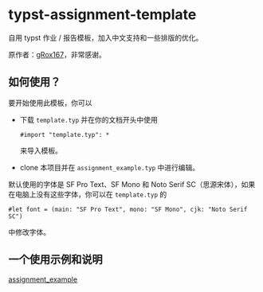 # typst-assignment-template

自用 typst 作业 / 报告模板，加入中文支持和一些排版的优化。

原作者：[gRox167](https://github.com/gRox167/typst-assignment-template)，非常感谢。

## 如何使用？

要开始使用此模板，你可以

+ 下载 `template.typ` 并在你的文档开头中使用
  
  ```typ
  #import "template.typ": *
  ```

  来导入模板。

+ clone 本项目并在 `assignment_example.typ` 中进行编辑。

默认使用的字体是 SF Pro Text、SF Mono 和 Noto Serif SC（思源宋体），如果在电脑上没有这些字体，你可以在 `template.typ` 的

```typ
#let font = (main: "SF Pro Text", mono: "SF Mono", cjk: "Noto Serif SC")
```

中修改字体。

## 一个使用示例和说明

[assignment_example](assignment_example.pdf)
